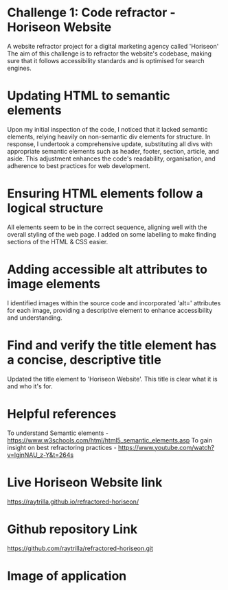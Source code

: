 # Challenge 1: Code refractor - Horiseon Website
A website refractor project for a digital marketing agency called 'Horiseon'
The aim of this challenge is to refractor the website's codebase, making sure that it follows accessibility standards and is optimised for search engines.

# Updating HTML to semantic elements
Upon my initial inspection of the code, I noticed that it lacked semantic elements, relying heavily on non-semantic div elements for structure. In response, I undertook a comprehensive update, substituting all divs with appropriate semantic elements such as header, footer, section, article, and aside. This adjustment enhances the code's readability, organisation, and adherence to best practices for web development.

# Ensuring HTML elements follow a logical structure
All elements seem to be in the correct sequence, aligning well with the overall styling of the web page. I added on some labelling to make finding sections of the HTML & CSS easier.

# Adding accessible alt attributes to image elements
I identified images within the source code and incorporated 'alt=' attributes for each image, providing a descriptive element to enhance accessibility and understanding.

# Find and verify the title element has a concise, descriptive title
Updated the title element to 'Horiseon Website'. This title is clear what it is and who it's for.

# Helpful references
To understand Semantic elements - https://www.w3schools.com/html/html5_semantic_elements.asp
To gain insight on best refractoring practices - https://www.youtube.com/watch?v=lgjnNAU_z-Y&t=264s

# Live Horiseon Website link
https://raytrilla.github.io/refractored-horiseon/

# Github repository Link
https://github.com/raytrilla/refractored-horiseon.git

# Image of application
